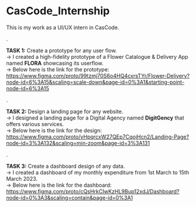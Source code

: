 # CasCode_Internship
This is my work as a UI/UX intern in CasCode.   
   
.
    
**TASK 1:** Create a prototype for any user flow.  
-> I created a high-fidelity prototype of a Flower Catalogue & Delivery App named **FLORA** showcasing its userflow.  
-> Below here is the link for the prototype:  
https://www.figma.com/proto/99tzmj70S6o4HQ4cxrsTYr/Flower-Delivery?node-id=6%3A15&scaling=scale-down&page-id=0%3A1&starting-point-node-id=6%3A15
   
.

**TASK 2:** Design a landing page for any website.   
-> I designed a landing page for a Digital Agency named **DigitGency** that offers various services.  
-> Below here is the link for the design:  
https://www.figma.com/proto/vHpqrcxW27QEp7CqojHcn2/Landing-Page?node-id=3%3A132&scaling=min-zoom&page-id=3%3A131

.

**TASK 3:** Create a dashboard design of any data.   
-> I created a dashboard of my monthly expenditure from 1st March to 15th March 2023.   
-> Below here is the link for the dashboard:
https://www.figma.com/proto/cQsHrkCIwKzHL9Bup12xdJ/Dashboard?node-id=0%3A3&scaling=contain&page-id=0%3A1
